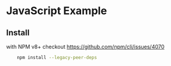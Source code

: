 # JavaScript Example

## Install
with NPM v8+ checkout https://github.com/npm/cli/issues/4070
```bash
    npm install --legacy-peer-deps
```